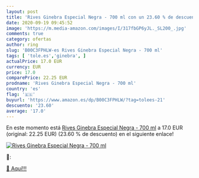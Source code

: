 ```yaml
---
layout: post
title: 'Rives Ginebra Especial Negra - 700 ml con un 23.60 % de descuento'
date: 2020-09-19 09:45:52
image: 'https://m.media-amazon.com/images/I/317fbGP6yJL._SL200_.jpg'
comments: true
category: ofertas
author: ring
slug: 'B00C3FPHLW-es Rives Ginebra Especial Negra - 700 ml'
tags: [ 'tole.es','ginebra', ]
actualPrice: 17.0 EUR
currency: EUR
price: 17.0
comparePrice: 22.25 EUR
prodname: 'Rives Ginebra Especial Negra - 700 ml'
country: 'es'
flag: '🇪🇸'
buyurl: 'https://www.amazon.es/dp/B00C3FPHLW/?tag=tolees-21'
descuento: '23.60'
average: '17.0'
---
```


En este momento está [Rives Ginebra Especial Negra - 700 ml](https://www.amazon.es/dp/B00C3FPHLW/?tag=tolees-21) a 17.0 EUR (original: 22.25 EUR) (23.60 %  de descuento) en el siguiente enlace!

[![Rives Ginebra Especial Negra - 700 ml](https://m.media-amazon.com/images/I/317fbGP6yJL._SL200_.jpg)](https://www.amazon.es/dp/B00C3FPHLW/?tag=tolees-21)

🔎:


[🛒 Aquí!!!](https://www.amazon.es/dp/B00C3FPHLW/?tag=tolees-21)
